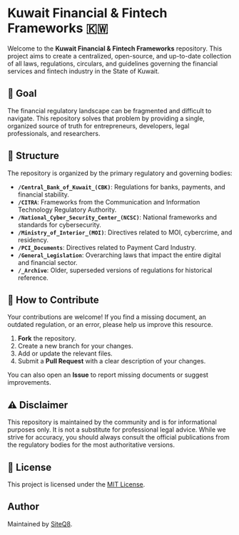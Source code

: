 # Kuwait Financial & Fintech Frameworks 🇰🇼

Welcome to the **Kuwait Financial & Fintech Frameworks** repository. This project aims to create a centralized, open-source, and up-to-date collection of all laws, regulations, circulars, and guidelines governing the financial services and fintech industry in the State of Kuwait.

## 🎯 Goal

The financial regulatory landscape can be fragmented and difficult to navigate. This repository solves that problem by providing a single, organized source of truth for entrepreneurs, developers, legal professionals, and researchers.

## 📄 Structure

The repository is organized by the primary regulatory and governing bodies:

* **`/Central_Bank_of_Kuwait_(CBK)`**: Regulations for banks, payments, and financial stability.
* **`/CITRA`**: Frameworks from the Communication and Information Technology Regulatory Authority.
* **`/National_Cyber_Security_Center_(NCSC)`**: National frameworks and standards for cybersecurity.
* **`/Ministry_of_Interior_(MOI)`**: Directives related to MOI, cybercrime, and residency.
* **`/PCI_Documents`**: Directives related to Payment Card Industry.
* **`/General_Legislation`**: Overarching laws that impact the entire digital and financial sector.
* **`/_Archive`**: Older, superseded versions of regulations for historical reference.

## 🙌 How to Contribute

Your contributions are welcome! If you find a missing document, an outdated regulation, or an error, please help us improve this resource.

1.  **Fork** the repository.
2.  Create a new branch for your changes.
3.  Add or update the relevant files.
4.  Submit a **Pull Request** with a clear description of your changes.

You can also open an **Issue** to report missing documents or suggest improvements.

## ⚠️ Disclaimer

This repository is maintained by the community and is for informational purposes only. It is not a substitute for professional legal advice. While we strive for accuracy, you should always consult the official publications from the regulatory bodies for the most authoritative versions.

## 📜 License

This project is licensed under the [MIT License](LICENSE).

## Author

Maintained by [SiteQ8](https://github.com/SiteQ8).
